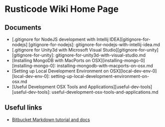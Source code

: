 
# Rusticode Wiki Home Page

## Documents

 - [.gitignore for NodeJS development with Intellij IDEA][gitignore-for-nodejs]
[gitignore-for-nodejs]: gitignore-for-nodejs-with-intellij-idea.md
 - [.gitignore for Unity3d with Microsoft Visual Studio][gitignore-for-unity]
[gitignore-for-unity]: gitignore-for-unity3d-with-visual-studio.md
 - [Installing MongoDB with MacPorts on OSX][installing-mongo-0]
[installing-mongo-0]: installing-mongodb-with-macports-on-osx.md
 - [Setting up Local Development Environment on OSX][local-dev-env-0]
[local-dev-env-0]: setting-up-local-development-environment-on-osx.md
 - [Useful Development OSX Tools and Applications][useful-dev-tools]
[useful-dev-tools]: useful-development-osx-tools-and-applications.md

## Useful links 

 - [Bitbucket Markdown tutorial and docs](https://bitbucket.org/tutorials/markdowndemo/)

